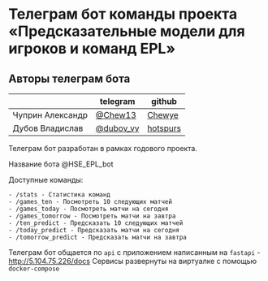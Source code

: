 # Телеграм бот команды проекта «Предсказательные модели для игроков и команд EPL»

## Авторы телеграм бота
|| telegram | github |
| ------ | ------ | ------ |
| Чуприн Александр | [@Chew13](https://t.me/Chew13) | [Chewye](https://github.com/Chewye) |
| Дубов Владислав | [@dubov_vv](https://t.me/dubov_vv) | [hotspurs](https://github.com/hotspurs) |

Телеграм бот разработан в рамках годового проекта.

Название бота @HSE_EPL_bot

Доступные команды:
```
- /stats - Статистика команд
- /games_ten - Посмотреть 10 следующих матчей
- /games_today - Посмотреть матчи на сегодня
- /games_tomorrow - Посмотреть матчи на завтра
- /ten_predict - Предсказать 10 следующих матчей
- /today_predict - Предсказать матчи на сегодня
- /tomorrow_predict - Предсказать матчи на завтра
```

Телеграм бот общается по `api` с приложением написанным на `fastapi` - http://5.104.75.226/docs
Сервисы развернуты на виртуалке с помощью `docker-compose `


